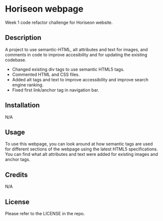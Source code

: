 # Horiseon webpage
Week 1 code refactor challenge for Horiseon website.

## Description

A project to use semantic-HTML, alt attributes and text for images, and comments in code to improve accesibility and for updating the existing codebase.

- Changed existing div tags to use semantic HTML5 tags.
- Commented HTML and CSS files.
- Added alt tags and text to improve accessibility and improve search engine ranking.
- Fixed first link/anchor tag in navigation bar.

## Installation

N/A

## Usage

To use this webpage, you can look around at how semantic tags are used for different sections of the webpage using the latest HTML5 specifications. You can find what alt attributes and text were added for existing images and anchor tags. 

## Credits

N/A

## License

Please refer to the LICENSE in the repo.